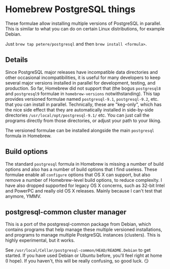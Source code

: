 Homebrew PostgreSQL things
==========================

These formulae allow installing multiple versions of PostgreSQL in parallel.  This is similar to what you can do on certain Linux distributions, for example Debian.

Just `brew tap petere/postgresql` and then `brew install <formula>`.

Details
-------

Since PostgreSQL major releases have incompatible data directories and other occasional incompatibilities, it is useful for many developers to keep several major versions installed in parallel for development, testing, and production.  So far, Homebrew did not support that (the bogus `postgresql8` and `postgresql9` formulae in `homebrew-versions` notwithstanding).  This tap provides versioned formulae named `postgresql-9.1`, `postgresql-9.2`, etc. that you can install in parallel.  Technically, these are "keg-only", which has the nice side effect that they are automatically installed in side-by-side directories `/usr/local/opt/postgresql-9.1/` etc.  You can just call the programs directly from those directories, or adjust your path to your liking.

The versioned formulae can be installed alongside the main `postgresql` formula in Homebrew.

Build options
-------------

The standard `postgresql` formula in Homebrew is missing a number of build options and also has a number of build options that I find useless.  These formulae enable all `configure` options that OS X can support, but also remove a number of Homebrew-level build options, to reduce complexity.  I have also dropped supported for legacy OS X concerns, such as 32-bit Intel and PowerPC and really old OS X releases.  Mainly because I can't test that anymore, YMMV.

postgresql-common cluster manager
---------------------------------

This is a port of the postgresql-common package from Debian, which contains programs that help manage these multiple versioned installations, and programs to manage multiple PostgreSQL instances (clusters).  This is highly experimental, but it works.

See `/usr/local/Cellar/postgresql-common/HEAD/README.Debian` to get started.  If you have used Debian or Ubuntu before, you'll feel right at home (I hope).  If you haven't, this will be really confusing, so good luck. :smirk:
